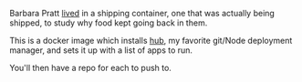 Barbara Pratt [lived](https://99percentinvisible.org/episode/reefer-madness/) in a shipping container, one that was actually being shipped, to study why food kept going back in them.

This is a docker image which installs [hub](https://www.npmjs.com/package/pod), my favorite git/Node deployment manager, and sets it up with a list of apps to run.

You'll then have a repo for each to push to.
